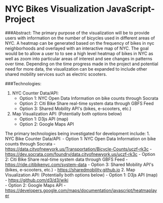 # NYC Bikes Visualization JavaScript-Project

###Abstract:
The primary purpose of the visualization will be to provide users with information on the number of bicycles used in different areas of NYC. A heatmap can be generated based on the frequency of bikes in nyc neighborhoods and overlayed with an interactive map of NYC. The goal would be to allow a user to to see a high level heatmap of bikes in NYC as well as zoom into particular areas of interest and see changes in patterns over time.  Depending on the time progress made in the project and potential need for more data, the visualization can be expanded to include other shared mobility services such as electric scooters.  

###Technologies:
1. NYC Counter Data/API:
   - Option 1: NYC Open Data Information on bike counts through Socrata
   - Option 2: Citi Bike Share real-time system data through GBFS Feed 
   - Option 3: Shared Mobility API's (bikes, e-scooters, etc.)
2. Map Visualization API: (Potentially both options below)
   - Option 1: D3js API (map)
   - Option 2: Google Maps API


The primary technologies being investigated for development include:
    1. NYC Bike Counter Data/API:
       - Option 1: NYC Open Data Information on bike counts through Socrata
         - https://data.cityofnewyork.us/Transportation/Bicycle-Counts/uczf-rk3c
         - https://dev.socrata.com/foundry/data.cityofnewyork.us/uczf-rk3c
       - Option 2: Citi Bike Share real-time system data through GBFS Feed 
         - https://ride.citibikenyc.com/system-data
       - Option 3: Shared Mobility API's (bikes, e-scooters, etc.)
         - https://sharedmobility.github.io
    2. Map Visualization API: (Potentially both options below)
       - Option 1: D3js API (map)
         - https://github.com/d3/d3/wiki        
       - Option 2: Google Maps API
         - https://developers.google.com/maps/documentation/javascript/heatmaplayer
